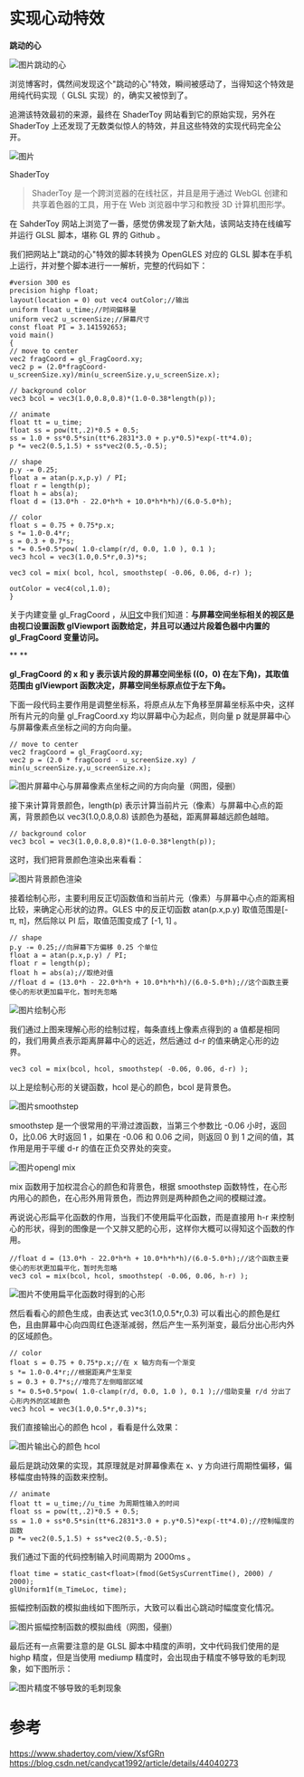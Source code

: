 # 实现心动特效

**跳动的心**

![图片](assets/032_实现心动特效/640.gif)跳动的心

浏览博客时，偶然间发现这个"跳动的心"特效，瞬间被感动了，当得知这个特效是用纯代码实现（ GLSL 实现）的，确实又被惊到了。



追溯该特效最初的来源，最终在 ShaderToy 网站看到它的原始实现，另外在 ShaderToy 上还发现了无数类似惊人的特效，并且这些特效的实现代码完全公开。



![图片](assets/032_实现心动特效/640-1702034221304-362.jpeg)

ShaderToy

> ShaderToy 是一个跨浏览器的在线社区，并且是用于通过 WebGL 创建和共享着色器的工具，用于在 Web 浏览器中学习和教授 3D 计算机图形学。

在 SahderToy 网站上浏览了一番，感觉仿佛发现了新大陆，该网站支持在线编写并运行 GLSL 脚本，堪称 GL 界的 Github 。



我们把网站上"跳动的心"特效的脚本转换为 OpenGLES 对应的 GLSL 脚本在手机上运行，并对整个脚本进行一一解析，完整的代码如下：



```
#version 300 es
precision highp float;
layout(location = 0) out vec4 outColor;//输出
uniform float u_time;//时间偏移量
uniform vec2 u_screenSize;//屏幕尺寸
const float PI = 3.141592653;
void main()
{
// move to center
vec2 fragCoord = gl_FragCoord.xy;
vec2 p = (2.0*fragCoord-u_screenSize.xy)/min(u_screenSize.y,u_screenSize.x);

// background color
vec3 bcol = vec3(1.0,0.8,0.8)*(1.0-0.38*length(p));

// animate
float tt = u_time;
float ss = pow(tt,.2)*0.5 + 0.5;
ss = 1.0 + ss*0.5*sin(tt*6.2831*3.0 + p.y*0.5)*exp(-tt*4.0);
p *= vec2(0.5,1.5) + ss*vec2(0.5,-0.5);

// shape
p.y -= 0.25;
float a = atan(p.x,p.y) / PI;
float r = length(p);
float h = abs(a);
float d = (13.0*h - 22.0*h*h + 10.0*h*h*h)/(6.0-5.0*h);

// color
float s = 0.75 + 0.75*p.x;
s *= 1.0-0.4*r;
s = 0.3 + 0.7*s;
s *= 0.5+0.5*pow( 1.0-clamp(r/d, 0.0, 1.0 ), 0.1 );
vec3 hcol = vec3(1.0,0.5*r,0.3)*s;

vec3 col = mix( bcol, hcol, smoothstep( -0.06, 0.06, d-r) );

outColor = vec4(col,1.0);
}
```



关于内建变量 gl_FragCoord ，从[旧文](http://mp.weixin.qq.com/s?__biz=MzIwNTIwMzAzNg==&mid=2654161619&idx=1&sn=ff5570d54e7bc7e25f03403fa3dc72f6&chksm=8cf399e0bb8410f60c37613370adb2e67a8f0dbeea273f42306e6a2f995981646208493dff4e&scene=21#wechat_redirect)中我们知道：**与屏幕空间坐标相关的视区是由视口设置函数 glViewport 函数给定，并且可以通过片段着色器中内置的 gl_FragCoord 变量访问。**

**
**

**gl_FragCoord 的 x 和 y 表示该片段的屏幕空间坐标 ((0，0) 在左下角)，其取值范围由 glViewport 函数决定，屏幕空间坐标原点位于左下角。**



下面一段代码主要作用是调整坐标系，将原点从左下角移至屏幕坐标系中央，这样所有片元的向量 gl_FragCoord.xy 均以屏幕中心为起点，则向量 p 就是屏幕中心与屏幕像素点坐标之间的方向向量。



```
// move to center
vec2 fragCoord = gl_FragCoord.xy;
vec2 p = (2.0 * fragCoord - u_screenSize.xy) / min(u_screenSize.y,u_screenSize.x);
```


![图片](assets/032_实现心动特效/640-1702034221304-363.png)屏幕中心与屏幕像素点坐标之间的方向向量（网图，侵删）



接下来计算背景颜色，length(p) 表示计算当前片元（像素）与屏幕中心点的距离，背景颜色以 vec3(1.0,0.8,0.8) 该颜色为基础，距离屏幕越远颜色越暗。



```
// background color
vec3 bcol = vec3(1.0,0.8,0.8)*(1.0-0.38*length(p));
```



这时，我们把背景颜色渲染出来看看：



![图片](assets/032_实现心动特效/640-1702034221304-364.jpeg)背景颜色渲染



接着绘制心形，主要利用反正切函数值和当前片元（像素）与屏幕中心点的距离相比较，来确定心形状的边界。GLES 中的反正切函数 atan(p.x,p.y) 取值范围是[-π, π]，然后除以 PI 后，取值范围变成了 [-1, 1] 。



```
// shape
p.y -= 0.25;//向屏幕下方偏移 0.25 个单位
float a = atan(p.x,p.y) / PI;
float r = length(p);
float h = abs(a);//取绝对值
//float d = (13.0*h - 22.0*h*h + 10.0*h*h*h)/(6.0-5.0*h);//这个函数主要使心的形状更加扁平化，暂时先忽略
```



![图片](assets/032_实现心动特效/640-1702034221304-365.png)绘制心形



我们通过上图来理解心形的绘制过程，每条直线上像素点得到的 a 值都是相同的，我们用黄点表示距离屏幕中心的远近，然后通过 d-r 的值来确定心形的边界。



```
vec3 col = mix(bcol, hcol, smoothstep( -0.06, 0.06, d-r) );
```



以上是绘制心形的关键函数，hcol 是心的颜色，bcol 是背景色。



![图片](assets/032_实现心动特效/640-1702034221304-366.png)smoothstep



smoothstep 是一个很常用的平滑过渡函数，当第三个参数比 -0.06 小时，返回 0，比0.06 大时返回 1 ，如果在 -0.06 和 0.06 之间，则返回 0 到 1 之间的值，其作用是用于平缓 d-r 的值在正负交界处的突变。



![图片](assets/032_实现心动特效/640-1702034221304-367.png)opengl mix



mix 函数用于加权混合心的颜色和背景色，根据 smoothstep 函数特性，在心形内用心的颜色，在心形外用背景色，而边界则是两种颜色之间的模糊过渡。



再说说心形扁平化函数的作用，当我们不使用扁平化函数，而是直接用 h-r 来控制心的形状，得到的图像是一个又胖又肥的心形，这样你大概可以得知这个函数的作用。



```
//float d = (13.0*h - 22.0*h*h + 10.0*h*h*h)/(6.0-5.0*h);//这个函数主要使心的形状更加扁平化，暂时先忽略
vec3 col = mix(bcol, hcol, smoothstep( -0.06, 0.06, h-r) );
```


![图片](assets/032_实现心动特效/640-1702034221304-368.jpeg)不使用扁平化函数时得到的心形



然后看看心的颜色生成，由表达式 vec3(1.0,0.5*r,0.3) 可以看出心的颜色是红色，且由屏幕中心向四周红色逐渐减弱，然后产生一系列渐变，最后分出心形内外的区域颜色。



```
// color
float s = 0.75 + 0.75*p.x;//在 x 轴方向有一个渐变
s *= 1.0-0.4*r;//根据距离产生渐变
s = 0.3 + 0.7*s;//增亮了左侧暗部区域
s *= 0.5+0.5*pow( 1.0-clamp(r/d, 0.0, 1.0 ), 0.1 );//借助变量 r/d 分出了心形内外的区域颜色
vec3 hcol = vec3(1.0,0.5*r,0.3)*s;
```

我们直接输出心的颜色 hcol ，看看是什么效果：

![图片](assets/032_实现心动特效/640-1702034221304-369.jpeg)输出心的颜色 hcol

最后是跳动效果的实现，其原理就是对屏幕像素在 x、y 方向进行周期性偏移，偏移幅度由特殊的函数来控制。

```
// animate
float tt = u_time;//u_time 为周期性输入的时间
float ss = pow(tt,.2)*0.5 + 0.5;
ss = 1.0 + ss*0.5*sin(tt*6.2831*3.0 + p.y*0.5)*exp(-tt*4.0);//控制幅度的函数
p *= vec2(0.5,1.5) + ss*vec2(0.5,-0.5);
```

我们通过下面的代码控制输入时间周期为 2000ms 。

```
float time = static_cast<float>(fmod(GetSysCurrentTime(), 2000) / 2000);
glUniform1f(m_TimeLoc, time);
```

振幅控制函数的模拟曲线如下图所示，大致可以看出心跳动时幅度变化情况。

![图片](assets/032_实现心动特效/640-1702034221304-370.png)振幅控制函数的模拟曲线（网图，侵删）

最后还有一点需要注意的是 GLSL 脚本中精度的声明，文中代码我们使用的是 highp 精度，但是当使用 mediump 精度时，会出现由于精度不够导致的毛刺现象，如下图所示：

![图片](assets/032_实现心动特效/640-1702034221304-371.jpeg)精度不够导致的毛刺现象

# **参考**

https://www.shadertoy.com/view/XsfGRn
https://blog.csdn.net/candycat1992/article/details/44040273